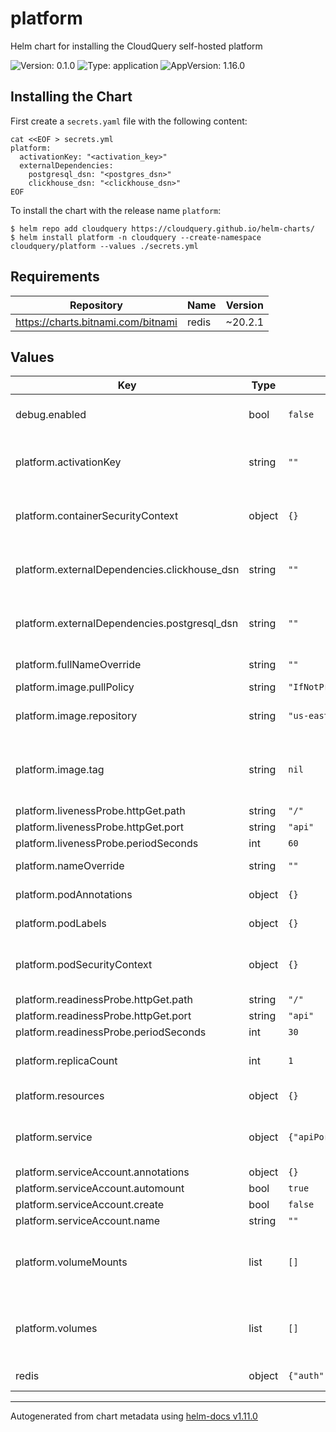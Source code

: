 # platform

Helm chart for installing the CloudQuery self-hosted platform

![Version: 0.1.0](https://img.shields.io/badge/Version-0.1.0-informational?style=flat-square) ![Type: application](https://img.shields.io/badge/Type-application-informational?style=flat-square) ![AppVersion: 1.16.0](https://img.shields.io/badge/AppVersion-1.16.0-informational?style=flat-square)

## Installing the Chart

First create a `secrets.yaml` file with the following content:

```console
cat <<EOF > secrets.yml
platform:
  activationKey: "<activation_key>"
  externalDependencies:
    postgresql_dsn: "<postgres_dsn>"
    clickhouse_dsn: "<clickhouse_dsn>"
EOF
```

To install the chart with the release name `platform`:

```console
$ helm repo add cloudquery https://cloudquery.github.io/helm-charts/
$ helm install platform -n cloudquery --create-namespace cloudquery/platform --values ./secrets.yml
```

## Requirements

| Repository | Name | Version |
|------------|------|---------|
| https://charts.bitnami.com/bitnami | redis | ~20.2.1 |

## Values

| Key | Type | Default | Description |
|-----|------|---------|-------------|
| debug.enabled | bool | `false` | Optional. Enable debug mode. |
| platform.activationKey | string | `""` | Activation key for the self-hosted platform |
| platform.containerSecurityContext | object | `{}` | Specify the container-level security context |
| platform.externalDependencies.clickhouse_dsn | string | `""` | Required: The DSN for the ClickHouse database |
| platform.externalDependencies.postgresql_dsn | string | `""` | Required: The DSN for the Postgres database |
| platform.fullNameOverride | string | `""` | Override the full name |
| platform.image.pullPolicy | string | `"IfNotPresent"` |  |
| platform.image.repository | string | `"us-east1-docker.pkg.dev/cq-cloud-prod/platform/full"` | The image repository to pull from |
| platform.image.tag | string | `nil` | Overrides the image tag whose default is the chart appVersion |
| platform.livenessProbe.httpGet.path | string | `"/"` |  |
| platform.livenessProbe.httpGet.port | string | `"api"` |  |
| platform.livenessProbe.periodSeconds | int | `60` |  |
| platform.nameOverride | string | `""` | Override the default name |
| platform.podAnnotations | object | `{}` | Addition pod annotations |
| platform.podLabels | object | `{}` | Addition pod labels |
| platform.podSecurityContext | object | `{}` | Specify the pod-level security context |
| platform.readinessProbe.httpGet.path | string | `"/"` |  |
| platform.readinessProbe.httpGet.port | string | `"api"` |  |
| platform.readinessProbe.periodSeconds | int | `30` |  |
| platform.replicaCount | int | `1` | The number of replicas to deploy |
| platform.resources | object | `{}` | Deployment resources |
| platform.service | object | `{"apiPort":4444,"apiType":"ClusterIP","storagePort":4445,"storageType":"ClusterIP","uiPort":3000,"uiType":"ClusterIP"}` | Specify the ports the container exposes |
| platform.serviceAccount.annotations | object | `{}` |  |
| platform.serviceAccount.automount | bool | `true` |  |
| platform.serviceAccount.create | bool | `false` |  |
| platform.serviceAccount.name | string | `""` |  |
| platform.volumeMounts | list | `[]` | Additional volumeMounts on the output Deployment definition. |
| platform.volumes | list | `[]` | Additional volumes on the output Deployment definition. |
| redis | object | `{"auth":{"enabled":false},"enabled":true}` | Redis configuration |

----------------------------------------------
Autogenerated from chart metadata using [helm-docs v1.11.0](https://github.com/norwoodj/helm-docs/releases/v1.11.0)
